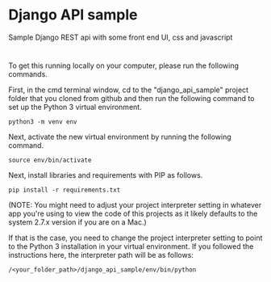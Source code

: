 # Django API sample
Sample Django REST api with some front end UI, css and javascript
#
To get this running locally on your computer, please run the following commands.

First, in the cmd terminal window, cd to the "django_api_sample" project folder that you cloned from github and then run the following command to set up the Python 3 virtual environment.
```
python3 -m venv env
```
Next, activate the new virtual environment by running the following command.
```
source env/bin/activate
```
Next, install libraries and requirements with PIP as follows.
```
pip install -r requirements.txt
```
(NOTE: You might need to adjust your project interpreter setting in whatever app you're using to view the code of this projects as it likely defaults to the system 2.7.x version if you are on a Mac.)

If that is the case, you need to change the project interpreter setting to point to the Python 3 installation in your virtual environment. If you followed the instructions here, the interpreter path will be as follows:
```
/<your_folder_path>/django_api_sample/env/bin/python
```
